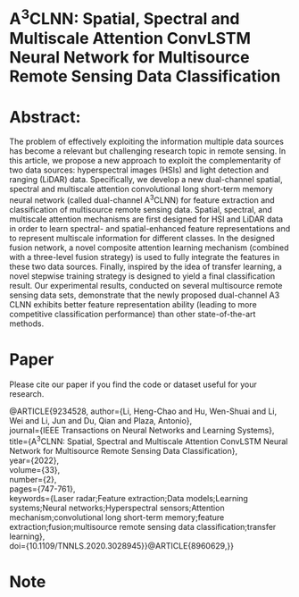 # A<sup>3</sup>CLNN: Spatial, Spectral and Multiscale Attention ConvLSTM Neural Network for Multisource Remote Sensing Data Classification

# Abstract:

The problem of effectively exploiting the information multiple data sources has become a relevant but challenging research topic in remote sensing. In this article, we propose a new approach to exploit the complementarity of two data sources: hyperspectral images (HSIs) and light detection and ranging (LiDAR) data. Specifically, we develop a new dual-channel spatial, spectral and multiscale attention convolutional long short-term memory neural network (called dual-channel A<sup>3</sup>CLNN) for feature extraction and classification of multisource remote sensing data. Spatial, spectral, and multiscale attention mechanisms are first designed for HSI and LiDAR data in order to learn spectral- and spatial-enhanced feature representations and to represent multiscale information for different classes. In the designed fusion network, a novel composite attention learning mechanism (combined with a three-level fusion strategy) is used to fully integrate the features in these two data sources. Finally, inspired by the idea of transfer learning, a novel stepwise training strategy is designed to yield a final classification result. Our experimental results, conducted on several multisource remote sensing data sets, demonstrate that the newly proposed dual-channel A3 CLNN exhibits better feature representation ability (leading to more competitive classification performance) than other state-of-the-art methods.


# Paper
Please cite our paper if you find the code or dataset useful for your research.

@ARTICLE{9234528,
  author={Li, Heng-Chao and Hu, Wen-Shuai and Li, Wei and Li, Jun and Du, Qian and Plaza, Antonio},<br>
  journal={IEEE Transactions on Neural Networks and Learning Systems}, <br>
  title={A<sup>3</sup>CLNN: Spatial, Spectral and Multiscale Attention ConvLSTM Neural Network for Multisource Remote Sensing Data Classification}, <br>
  year={2022},<br>
  volume={33},<br>
  number={2},<br>
  pages={747-761},<br>
  keywords={Laser radar;Feature extraction;Data models;Learning systems;Neural networks;Hyperspectral sensors;Attention mechanism;convolutional long short-term memory;feature extraction;fusion;multisource remote sensing data classification;transfer learning},<br>
  doi={10.1109/TNNLS.2020.3028945}}@ARTICLE{8960629,}}

# Note
